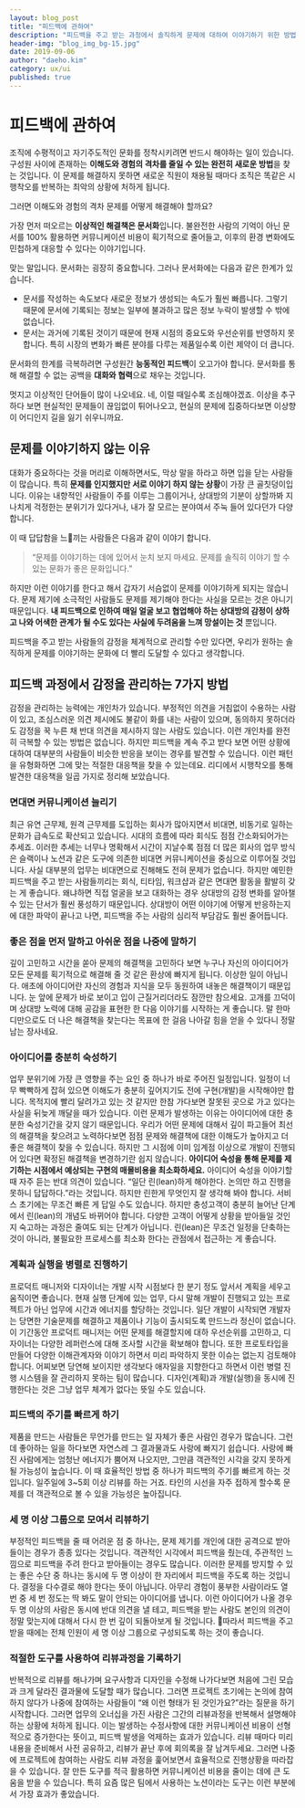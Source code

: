 ```yaml
---
layout: blog_post
title: "피드백에 관하여"
description: "피드백을 주고 받는 과정에서 솔직하게 문제에 대하여 이야기하기 위한 방법을 공유합니다."
header-img: "blog_img_bg-15.jpg"
date: 2019-09-06
author: "daeho.kim"
category: ux/ui
published: true
---
```


# 피드백에 관하여
조직에 수평적이고 자기주도적인 문화를 정착시키려면 반드시 해야하는 일이 있습니다. 구성원 사이에 존재하는 **이해도와 경험의 격차를 줄일 수 있는 완전히 새로운 방법**을 찾는 것입니다. 이 문제를 해결하지 못하면 새로운 직원이 채용될 때마다 조직은 똑같은 시행착오를 반복하는 최악의 상황에 처하게 됩니다.

그러면 이해도와 경험의 격차 문제를 어떻게 해결해야 할까요?

가장 먼저 떠오르는 **이상적인 해결책은 문서화**입니다. 불완전한 사람의 기억이 아닌 문서를 100% 활용하면 커뮤니케이션 비용이 획기적으로 줄어들고, 이후의 환경 변화에도 민첩하게 대응할 수 있다는 이야기입니다.

맞는 말입니다. 문서화는 굉장히 중요합니다.
그러나 문서화에는 다음과 같은 한계가 있습니다.

* 문서를 작성하는 속도보다 새로운 정보가 생성되는 속도가 훨씬 빠릅니다. 그렇기 때문에 문서에 기록되는 정보는 일부에 불과하고 많은 정보 누락이 발생할 수 밖에 없습니다.
* 문서는 과거에 기록된 것이기 때문에 현재 시점의 중요도와 우선순위를 반영하지 못합니다. 특히 시장의 변화가 빠른 분야를 다루는 제품일수록 이런 제약이 더 큽니다.

문서화의 한계를 극복하려면 구성원간 **능동적인 피드백**이 오고가야 합니다. 문서화를 통해 해결할 수 없는 공백을 **대화와 협력**으로 채우는 것입니다.

멋지고 이상적인 단어들이 많이 나오네요. 
네, 이럴 때일수록 조심해야겠죠.
이상을 추구하다 보면 현실적인 문제들이 끊임없이 튀어나오고, 현실의 문제에 집중하다보면 이상향이 어디인지 길을 잃기 쉬우니까요.

## 문제를 이야기하지 않는 이유
대화가 중요하다는 것을 머리로 이해하면서도, 막상 말을 하라고 하면 입을 닫는 사람들이 많습니다. 특히 **문제를 인지했지만 서로 이야기 하지 않는 상황**이 가장 큰 골칫덩이입니다.
이유는 내향적인 사람들이 주를 이루는 그룹이거나, 상대방의 기분이 상할까봐 지나치게 걱정한는 분위기가 있다거나, 내가 잘 모르는 분야여서 주눅 들어 있다던가 다양합니다.
	
이 때 답답함을 느끼는 사람들은 다음과 같이 이야기 합니다. 

> “문제를 이야기하는 데에 있어서 눈치 보지 마세요. 문제를 솔직히 이야기 할 수 있는 문화가 좋은 문화입니다.”   

하지만 이런 이야기를 한다고 해서 갑자기 서슴없이 문제를 이야기하게 되지는 않습니다. 문제 제기에 소극적인 사람들도 문제를 제기해야 한다는 사실을 모르는 것은 아니기 때문입니다. **내 피드백으로 인하여 매일 얼굴 보고 협업해야 하는 상대방의 감정이 상하고 나와 어색한 관계가 될 수도 있다는 사실에 두려움을 느껴 망설이는 것** 뿐입니다.

피드백을 주고 받는 사람들의 감정을 체계적으로 관리할 수만 있다면, 우리가 원하는 솔직하게 문제를 이야기하는 문화에 더 빨리 도달할 수 있다고 생각합니다.

## 피드백 과정에서 감정을 관리하는 7가지 방법
감정을 관리하는 능력에는 개인차가 있습니다. 부정적인 의견을 거침없이 수용하는 사람이 있고, 조심스러운 의견 제시에도 불같이 화를 내는 사람이 있으며, 동의하지 못하더라도 감정을 꾹 누른 채 반대 의견을 제시하지 않는 사람도 있습니다. 이런 개인차를 완전히 극복할 수 있는 방법은 없습니다. 
하지만 피드백을 계속 주고 받다 보면 어떤 상황에 대하여 대부분의 사람들이 비슷한 반응을 보이는 경우를 발견할 수 있습니다. 이런 패턴을 유형화하면 그에 맞는 적절한 대응책을 찾을 수 있는데요. 리디에서 시행착오를 통해 발견한 대응책을 일곱 가지로 정리해 보았습니다.

### 면대면 커뮤니케이션 늘리기
최근 유연 근무제, 원격 근무제를 도입하는 회사가 많아지면서 비대면, 비동기로 일하는 문화가 급속도로 확산되고 있습니다. 시대의 흐름에 따라 회식도 점점 간소화되어가는 추세죠. 이러한 추세는 너무나 명확해서 시간이 지날수록 점점 더 많은 회사의 업무 방식은 슬랙이나 노션과 같은 도구에 의존한 비대면 커뮤니케이션을 중심으로 이루어질 것입니다.
사실 대부분의 업무는 비대면으로 진해해도 전혀 문제가 없습니다. 하지만 예민한 피드백을 주고 받는 사람들끼리는 회식, 티타임, 워크샵과 같은 면대면 활동을 활발히 갖는 게 좋습니다. 왜냐하면 직접 얼굴을 보고 대화하는 경우 상대방의 감정 변화를 알아챌 수 있는 단서가 훨씬 풍성하기 때문입니다. 상대방이 어떤 이야기에 어떻게 반응하는지에 대한 파악이 끝나고 나면, 피드백을 주는 사람의 심리적 부담감도 훨씬 줄어듭니다.

### 좋은 점을 먼저 말하고 아쉬운 점을 나중에 말하기
깊이 고민하고 시간을 쏟아 문제의 해결책을 고민하다 보면 누구나 자신의 아이디어가 모든 문제를 획기적으로 해결해 줄 것 같은 환상에 빠지게 됩니다. 이상한 일이 아닙니다. 애초에 아이디어란 자신의 경험과 지식을 모두 동원하여 내놓은 해결책이기 때문입니다. 
눈 앞에 문제가 바로 보이고 입이 근질거리더라도 잠깐만 참으세요. 고개를 끄덕이며 상대방 노력에 대해 공감을 표현한 한 다음 이야기를 시작하는 게 좋습니다. 말 한마디만으로도 더 나은 해결책을 찾는다는 목표에 한 걸음 나아갈 힘을 얻을 수 있다니 정말 남는 장사네요.

### 아이디어를 충분히 숙성하기
업무 분위기에 가장 큰 영향을 주는 요인 중 하나가 바로 주어진 일정입니다. 일정이 너무 빡빡하게 잡혀 있으면 이해도가 충분히 깊어지기도 전에 구현(개발)을 시작해야만 합니다. 목적지에 빨리 달려가고 있는 것 같지만 한참 가다보면 잘못된 곳으로 가고 있다는 사실을 뒤늦게 깨달을 때가 있습니다.
이런 문제가 발생하는 이유는 아이디어에 대한 충분한 숙성기간을 갖지 않기 때문입니다. 우리가 어떤 문제에 대해서 깊이 파고들어 최선의 해결책을 찾으려고 노력하다보면 점점 문제와 해결책에 대한 이해도가 높아지고 더 좋은 해결책이 찾을 수 있습니다. 하지만 그 시점에 이미 임계점 이상으로 개발이 진행되어 있다면 확정된 해결책을 변경하기란 쉽지 않습니다. **아이디어 숙성을 통해 문제를 제기하는 시점에서 예상되는 구현의 매몰비용을 최소화하세요.**
아이디어 숙성을 이야기할 때 자주 듣는 반대 의견이 있습니다. “일단 린(lean)하게 해야한다. 논의만 하고 진행을 못하니 답답하다.”라는 것입니다. 하지만 린한게 무엇인지 잘 생각해 봐야 합니다. 서비스 초기에는 무조건 빠른 게 답일 수도 있습니다. 하지만 충성고객이 충분히 늘어난 단계에서 린(lean)의 개념도 바뀌어야 합니다. 다양한 고객이 어떻게 상황을 받아들일 것인지 숙고하는 과정은 줄여도 되는 단계가 아닙니다. 린(lean)은 무조건 일정을 단축하는 것이 아니라, 불필요한 프로세스를 최소화 한다는 관점에서 접근하는 게 좋습니다.

### 계획과 실행을 병렬로 진행하기
프로덕트 매니저와 디자이너는 개발 시작 시점보다 한 분기 정도 앞서서 계획을 세우고 움직이면 좋습니다. 현재 실행 단계에 있는 업무, 다시 말해 개발이 진행되고 있는 프로젝트가 아닌 업무에 시간과 에너지를 할당하는 것입니다. 
일단 개발이 시작되면 개발자는 당면한 기술문제를 해결하고 제품이나 기능이 출시되도록 만드느라 정신이 없습니다. 이 기간동안 프로덕트 매니저는 어떤 문제를 해결할지에 대하 우선순위를 고민하고, 디자이너는 다양한 레퍼런스에 대해 조사할 시간을 확보해야 합니다. 또한 프로토타입을 만들어 다양한 이해관계자와 이야기 하면서 미리 파악하지 못한 이슈는 없는지 검토해야 합니다.
어찌보면 당연해 보이지만 생각보다 애자일을 지향한다고 하면서 이런 병렬 진행 시스템을 잘 관리하지 못하는 팀이 많습니다. 디자인(계획)과 개발(실행)을 동시에 진행한다는 것은 그냥 업무 체계가 없다는 뜻일 수도 있습니다.

### 피드백의 주기를 빠르게 하기
제품을 만드는 사람들은 무언가를 만드는 일 자체가 좋은 사람인 경우가 많습니다. 그런데 좋아하는 일을 하다보면 자연스레 그 결과물과도 사랑에 빠지기 쉽습니다. 사랑에 빠진 사람에게는 엄청난 에너지가 뿜어져 나오지만, 그만큼 객관적인 시각을 갖지 못하게 될 가능성이 높습니다.
이 때 효율적인 방법 중 하나가 피드백의 주기를 빠르게 하는 것입니다. 일주일에 3~5회 이상 리뷰를 하는 거죠. 타인의 시선을 자주 접하게 할수록 문제를 더 객관적으로 볼 수 있을 가능성은 높아집니다. 

### 세 명 이상 그룹으로 모여서 리뷰하기
부정적인 피드백을 줄 때 어려운 점 중 하나는, 문제 제기를 개인에 대한 공격으로 받아들이는 경우가 종종 있다는 것입니다. 객관적인 시각에서 피드백을 줬는데, 주관적인 느낌으로 피드백을 주려 한다고 받아들이는 경우도 많습니다.
이러한 문제를 방지할 수 있는 좋은 수단 중 하나는 동시에 두 명 이상이 한 자리에서 피드백을 주도록 하는 것입니다. 결정을 다수결로 해야 한다는 뜻이 아닙니다. 아무리 경험이 풍부한 사람이라도 열 번 중 세 번 정도는 딱 봐도 말이 안되는 아이디어를 냅니다. 이런 아이디어가 나올 경우 두 명 이상의 사람은 동시에 반대 의견을 낼 테고, 피드백을 받는 사람도 본인의 의견이 정말 맞는지에 대해서 다시 한 번 깊이 되돌아보게 될 것입니다. 따라서 피드백을 주고 받을 때에는 전체 인원이 세 명 이상 그룹으로 구성되도록 하는 것이 좋습니다. 

### 적절한 도구를 사용하여 리뷰과정을 기록하기
반복적으로 리뷰를 해나가며 요구사항과 디자인을 수정해 나가다보면 처음에 그린 모습과 크게 달라진 결과물에 도달할 때가 많습니다. 그러면 프로젝트 초기에는 논의에 참여하지 않다가 나중에 참여하는 사람들이 “왜 이런 형태가 된 것인가요?”라는 질문을 하기 시작합니다.  그러면 업무의 오너십을 가진 사람은 그간의 리뷰과정을 반복해서 설명해야 하는 상황에 처하게 됩니다. 이는 발생하는 수정사항에 대한 커뮤니케이션 비용이 선형적으로 증가한다는 뜻이고, 피드백 발생을 억제하는 효과가 있습니다.
리뷰 때마다 미리 내용을 준비해서 사전 공유하고, 리뷰가 끝난 후에 회의록을 잘 남겨두세요. 그러면 나중에 프로젝트에 참여하는 사람도 리뷰 과정을 훑어보면서 효율적으로 진행상황을 따라잡을 수 있습니다. 잘 만든 도구를 적극 활용하면 커뮤니케이션 비용을 줄이는 데에 큰 도움을 받을 수 있습니다. 특히 요즘 많은 팀에서 사용하는 노션이라는 도구는 이런 부분에서 가장 효과가 좋았습니다.